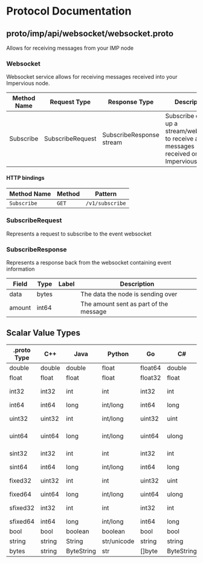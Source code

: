 # Protocol Documentation
<a name="top"></a>

<!--
## Table of Contents

- [proto/imp/api/websocket/websocket.proto](#proto/imp/api/websocket/websocket.proto)
    - [SubscribeRequest](#websocket.SubscribeRequest)
    - [SubscribeResponse](#websocket.SubscribeResponse)
  
    - [Websocket](#websocket.Websocket)
  
- [Scalar Value Types](#scalar-value-types)



<a name="proto/imp/api/websocket/websocket.proto"></a>
<p align="right"><a href="#top">Top</a></p>

-->

## proto/imp/api/websocket/websocket.proto
Allows for receiving messages from your IMP node



<a name="websocket.Websocket"></a>

### Websocket
Websocket service allows for receiving messages received into your Impervious node.

| Method Name | Request Type | Response Type | Description |
| ----------- | ------------ | ------------- | ------------|
| Subscribe | SubscribeRequest | SubscribeResponse stream | Subscribe opens up a stream/websocket to receive all messages received on your Impervious node. |


#### HTTP bindings

| Method Name | Method | Pattern |
| ----------- | ------ | ------- |
| `Subscribe` | `GET` | `/v1/subscribe` <!-- end services -->



<a name="websocket.SubscribeRequest"></a>

### SubscribeRequest
Represents a request to subscribe to the event websocket






<a name="websocket.SubscribeResponse"></a>

### SubscribeResponse
Represents a response back from the websocket containing event information


| Field | Type | Label | Description |
| ----- | ---- | ----- | ----------- |
| data | bytes |  | The data the node is sending over |
| amount | int64 |  | The amount sent as part of the message |





 <!-- end messages -->

 <!-- end enums -->

 <!-- end HasExtensions -->

## Scalar Value Types

| .proto Type | C++ | Java | Python | Go | C# | PHP | Ruby |
| ----------- | --- | ---- | ------ | -- | -- | --- | ---- |
| <a name="double" /> double | double | double | float | float64 | double | float | Float |
| <a name="float" /> float | float | float | float | float32 | float | float | Float |
| <a name="int32" /> int32 | int32 | int | int | int32 | int | integer | Bignum or Fixnum (as required) |
| <a name="int64" /> int64 | int64 | long | int/long | int64 | long | integer/string | Bignum |
| <a name="uint32" /> uint32 | uint32 | int | int/long | uint32 | uint | integer | Bignum or Fixnum (as required) |
| <a name="uint64" /> uint64 | uint64 | long | int/long | uint64 | ulong | integer/string | Bignum or Fixnum (as required) |
| <a name="sint32" /> sint32 | int32 | int | int | int32 | int | integer | Bignum or Fixnum (as required) |
| <a name="sint64" /> sint64 | int64 | long | int/long | int64 | long | integer/string | Bignum |
| <a name="fixed32" /> fixed32 | uint32 | int | int | uint32 | uint | integer | Bignum or Fixnum (as required) |
| <a name="fixed64" /> fixed64 | uint64 | long | int/long | uint64 | ulong | integer/string | Bignum |
| <a name="sfixed32" /> sfixed32 | int32 | int | int | int32 | int | integer | Bignum or Fixnum (as required) |
| <a name="sfixed64" /> sfixed64 | int64 | long | int/long | int64 | long | integer/string | Bignum |
| <a name="bool" /> bool | bool | boolean | boolean | bool | bool | boolean | TrueClass/FalseClass |
| <a name="string" /> string | string | String | str/unicode | string | string | string | String (UTF-8) |
| <a name="bytes" /> bytes | string | ByteString | str | []byte | ByteString | string | String (ASCII-8BIT) |

